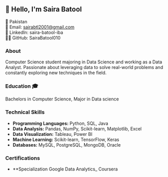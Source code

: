 ## 👋 Hello, I'm Saira Batool

📍 Pakistan<br/>
📧 Email: sairabtl2001@gmail.com<br/>
🔗 LinkedIn: saira-batool-iba<br/>
👨‍💻 GitHub: SairaBatool010<br/>

### About
Computer Science student majoring in Data Science and working as a Data Analyst. Passionate about leveraging data to solve real-world problems and constantly exploring new techniques in the field.

### Education 🎓
Bachelors in Computer Science, Major in Data science<br/>
### Technical Skills
- **Programming Languages:** Python, SQL, Java
- **Data Analysis:** Pandas, NumPy, Scikit-learn, Matplotlib, Excel
- **Data Visualization:** Tableau, Power BI
- **Machine Learning:** Scikit-learn, TensorFlow, Keras
- **Databases:** MySQL, PostgreSQL, MongoDB, Oracle

### Certifications
- **Specialization Google Data Analytics_ Coursera

<!--



**SairaBatool010/SairaBatool010** is a ✨ _special_ ✨ repository because its `README.md` (this file) appears on your GitHub profile.

Here are some ideas to get you started:

- 🔭 I’m currently working on ...
- 🌱 I’m currently learning ...
- 👯 I’m looking to collaborate on ...
- 🤔 I’m looking for help with ...
- 💬 Ask me about ...
- 📫 How to reach me: ...
- 😄 Pronouns: ...
- ⚡ Fun fact: ...
-->
